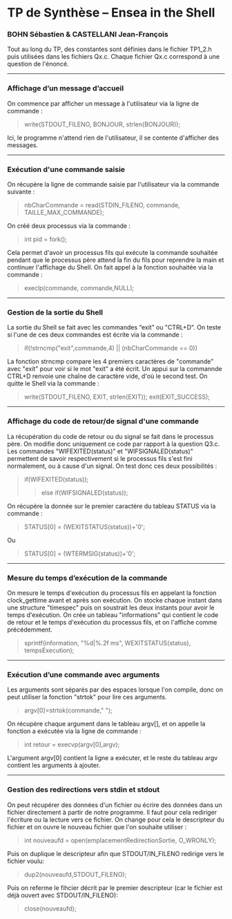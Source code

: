 # TP de Synthèse – Ensea in the Shell
### BOHN Sébastien & CASTELLANI Jean-François
Tout au long du TP, des constantes sont définies dans le fichier TP1_2.h puis utilisées dans les fichiers Qx.c. Chaque fichier Qx.c correspond à une question de l'énoncé.

---

### Affichage d’un message d’accueil
On commence par afficher un message à l'utilisateur via la ligne de commande :
> 	write(STDOUT_FILENO, BONJOUR, strlen(BONJOUR));

Ici, le programme n'attend rien de l'utilisateur, il se contente d'afficher des messages.

---

### Exécution d'une commande saisie
On récupère la ligne de commande saisie par l'utilisateur via la commande suivante :
> 	nbCharCommande = read(STDIN_FILENO, commande, TAILLE_MAX_COMMANDE);

On créé deux processus via la commande :
>   int pid = fork();

Cela permet d'avoir un processus fils qui exécute la commande souhaitée pendant que le processus père attend la fin du fils pour reprendre la main et continuer l'affichage du Shell.
On fait appel à la fonction souhaitée via la commande :
>   execlp(commande, commande,NULL);

---

### Gestion de la sortie du Shell
La sortie du Shell se fait avec les commandes “exit” ou "CTRL+D".
On teste si l'une de ces deux commandes est écrite via la commande :
>   if(!strncmp("exit",commande,4) || (nbCharCommande == 0))

La fonction strncmp compare les 4 premiers caractères de "commande" avec "exit" pour voir si le mot "exit" a été écrit. 
Un appui sur la commannde CTRL+D renvoie une chaîne de caractère vide, d'où le second test.
On quitte le Shell via la commande :
>   write(STDOUT_FILENO, EXIT, strlen(EXIT));
        exit(EXIT_SUCCESS); 
    

---
### Affichage du code de retour/de signal d'une commande
La récupération du code de retour ou du signal se fait dans le processus père. On modifie donc uniquement ce code par rapport à la question Q3.c.
Les commandes "WIFEXITED(status)" et "WIFSIGNALED(status)" permettent de savoir respectivement si le processus fils s'est fini normalement, ou à cause d'un signal.
On test donc ces deux possibilités :
>   if(WIFEXITED(status));
>>   else if(WIFSIGNALED(status));

On récupère la donnée sur le premier caractère du tableau STATUS via la commande :
>   STATUS[0] = (WEXITSTATUS(status))+'0'; 

Ou
>   STATUS[0] = (WTERMSIG(status))+'0';

---
### Mesure du temps d’exécution de la commande
On mesure le temps d'exécution du processus fils en appelant la fonction clock_gettime avant et après son exécution. On stocke chaque instant dans une structure "timespec" puis on soustrait les deux instants pour avoir le temps d'exécution.
On crée un tableau "informations" qui contient le code de retour et le temps d'exécution du processus fils, et on l'affiche comme précédemment.
>   sprintf(information, "%d|%.2f ms", WEXITSTATUS(status), tempsExecution);


---
### Exécution d’une commande avec arguments
Les arguments sont séparés par des espaces lorsque l'on compile, donc on peut utiliser la fonction "strtok" pour lire ces arguments.
>   argv[0]=strtok(commande," ");


On récupère chaque argument dans le tableau argv[], et on appelle la fonction a exécutée via la ligne de commande :
>   int retour = execvp(argv[0],argv);


L'argument argv[0] contient la ligne a exécuter, et le reste du tableau argv contient les arguments à ajouter.


---
### Gestion des redirections vers stdin et stdout
On peut récupérer des données d'un fichier ou écrire des données dans un fichier directement à partir de notre programme. Il faut pour cela rediriger l'écriture ou la lecture vers ce fichier.
On change pour cela le descripteur du fichier et on ouvre le nouveau fichier que l'on souhaite utiliser :
>   int nouveaufd = open(emplacementRedirectionSortie, O_WRONLY);


Puis on duplique le descripteur afin que STDOUT/IN_FILENO redirige vers le fichier voulu:
>   dup2(nouveaufd,STDOUT_FILENO);


Puis on referme le fihcier décrit par le premier descripteur (car le fichier est déjà ouvert avec STDOUT/IN_FILENO):
>   close(nouveaufd);








